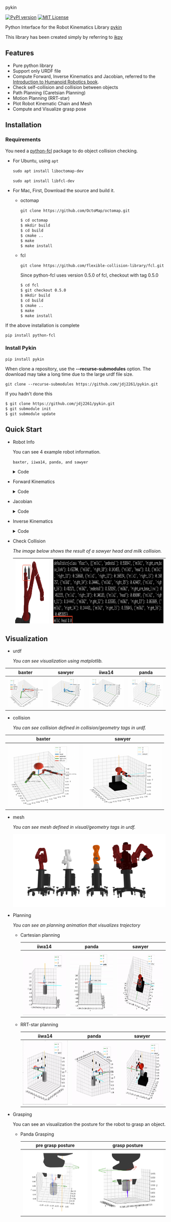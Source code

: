 pykin

[![PyPI version](https://badge.fury.io/py/pykin.svg)](https://badge.fury.io/py/pykin)  [![MIT License](http://img.shields.io/badge/license-MIT-blue.svg?style=flat)](LICENSE)

Python Interface for the Robot Kinematics Library [pykin](https://jdj2261.github.io/pykin/)

This library has been created simply by referring to [ikpy](https://github.com/Phylliade/ikpy.git)

## Features

- Pure python library
- Support only URDF file
- Compute Forward, Inverse Kinematics and Jacobian, referred to the [Introduction to Humanoid Robotics book](https://link.springer.com/book/10.1007/978-3-642-54536-8).
- Check self-collision and collision between objects
- Path Planning (Caretsian Planning)
- Motion Planning (RRT-star)
- Plot Robot Kinematic Chain and Mesh
- Compute and Visualize grasp pose

## Installation

### Requirements

You need a [python-fcl](https://github.com/BerkeleyAutomation/python-fcl) package to do object collision checking.

- For Ubuntu, using  `apt`

  `sudo apt install liboctomap-dev`

  `sudo apt install libfcl-dev`
- For Mac, First, Download the source and build it.

  - octomap

    `git clone https://github.com/OctoMap/octomap.git`

    ~~~
    $ cd octomap
    $ mkdir build
    $ cd build
    $ cmake ..
    $ make
    $ make install
    ~~~
  - fcl

    `git clone https://github.com/flexible-collision-library/fcl.git`

    Since python-fcl uses version 0.5.0 of fcl, checkout with tag 0.5.0

    ~~~
    $ cd fcl
    $ git checkout 0.5.0
    $ mkdir build
    $ cd build
    $ cmake ..
    $ make
    $ make install
    ~~~

If the above installation is complete

~~~
pip install python-fcl
~~~

### Install Pykin

~~~
pip install pykin
~~~

When clone a repository, use the **--recurse-submodules** option.
The download may take a long time due to the large urdf file size.

~~~
git clone --recurse-submodules https://github.com/jdj2261/pykin.git
~~~

If you hadn't done this

~~~
$ git clone https://github.com/jdj2261/pykin.git
$ git submodule init
$ git submodule update
~~~

## Quick Start

- Robot Info

  You can see 4 example robot information.

  `baxter, iiwa14, panda, and sawyer`

  <details>
    <summary>Code</summary>

  ~~~python
  import sys
  
  file_path = '../asset/urdf/baxter/baxter.urdf'
  
  if len(sys.argv) > 1:
      robot_name = sys.argv[1]
      file_path = '../asset/urdf/' + robot_name + '/' + robot_name + '.urdf'
  
  if "baxter" in file_path:
      from pykin.robots.bimanual import Bimanual
      robot = Bimanual(file_path)
  else:
      from pykin.robots.single_arm import SingleArm
      robot = SingleArm(file_path)
  
  robot.show_robot_info()
  ~~~
  
  </details>
  
- Forward Kinematics

  <details>
    <summary>Code</summary>

  ~~~python
  import numpy as np
  
  from pykin.robots.bimanual import Bimanual
  from pykin.kinematics.transform import Transform
  from pykin.utils import plot_utils as plt
  from pykin.utils.kin_utils import ShellColors as sc
  
  # baxter_example
  file_path = '../../asset/urdf/baxter/baxter.urdf'
  robot = Bimanual(file_path, Transform(rot=[0.0, 0.0, 0.0], pos=[0, 0, 0]))
  
  head_thetas = [0.0]
  right_arm_thetas = [np.pi/3, -np.pi/5, -np.pi/2, np.pi/7, 0, np.pi/7 ,0]
  left_arm_thetas = [0, 0, 0, 0, 0, 0, 0]
  
  thetas = head_thetas + right_arm_thetas + left_arm_thetas
  fk = robot.forward_kin(thetas)
  
  for link, transform in fk.items():
      print(f"{sc.HEADER}{link}{sc.ENDC}, {transform.rot}, {transform.pos}")
  ~~~
  
  </details>
  
- Jacobian

  <details>
    <summary>Code</summary>

  ~~~python
  import numpy as np
  
  from pykin.kinematics import transform as tf
  from pykin.robots.bimanual import Bimanual
  from pykin.kinematics import jacobian as jac
  
  file_path = '../asset/urdf/baxter/baxter.urdf'
  robot = Bimanual(file_path, tf.Transform(rot=[0.0, 0.0, 0.0], pos=[0, 0, 0]))
  
  left_arm_thetas = np.zeros(15)
  robot.setup_link_name("base", "right_wrist")
  robot.setup_link_name("base", "left_wrist")
  
  fk = robot.forward_kin(left_arm_thetas)
  
  J = {}
  for arm in robot.arm_type:
      if robot.eef_name[arm]:
          J[arm] = jac.calc_jacobian(robot.desired_frames[arm], fk, len(np.zeros(7)))
  
  print(J)
  ~~~
  
  </details>
  
- Inverse Kinematics

  <details>
    <summary>Code</summary>

  ~~~python
  import numpy as np
  
  from pykin.robots.bimanual import Bimanual
  from pykin.kinematics.transform import Transform
  from pykin.utils import plot_utils as plt
  
  file_path = '../../asset/urdf/baxter/baxter.urdf'
  
  robot = Bimanual(file_path, Transform(rot=[0.0, 0.0, 0.0], pos=[0, 0, 0]))
  
  visible_collision = True
  visible_visual = False
  
  # set target joints angle
  head_thetas =  np.zeros(1)
  right_arm_thetas = np.array([-np.pi/4 , 0, 0, 0, 0 , 0 ,0])
  left_arm_thetas = np.array([np.pi/4 , 0, 0, 0, 0 , 0 ,0])
  
  thetas = np.concatenate((head_thetas ,right_arm_thetas ,left_arm_thetas))
  
  robot.setup_link_name("base", "right_wrist")
  robot.setup_link_name("base", "left_wrist")
  
  #################################################################################
  #                                Set target pose                                #
  #################################################################################
  target_transformations = robot.forward_kin(thetas)
  _, ax = plt.init_3d_figure("Target Pose")
  plt.plot_robot(robot, 
                 ax=ax,
                 transformations=target_transformations,
                 visible_visual=visible_visual, 
                 visible_collision=visible_collision,
                 mesh_path='../../asset/urdf/baxter/')
  
  #################################################################################
  #                                Inverse Kinematics                             #
  #################################################################################
  init_thetas = np.random.randn(7)
  target_pose = { "right": robot.get_eef_pose(target_transformations)["right"], 
                  "left" : robot.get_eef_pose(target_transformations)["left"]}
  
  ik_LM_result = robot.inverse_kin(
      init_thetas, 
      target_pose, 
      method="LM", 
      maxIter=100)
  
  ik_NR_result = robot.inverse_kin(
      init_thetas, 
      target_pose, 
      method="NR", 
      maxIter=100)
  
  print(ik_LM_result, ik_NR_result)
  ~~~
  
  </details>
  
- Check Collision

  *The image below shows the result of a sawyer head and milk collision.*

  | <img src="img/sawyer_mesh_collision.png" weight="800" height="200"/> | <img src="img/sawyer_collision_result.png" weight="50" height="200"/> |
  | ------------------------------------------------------------ | ------------------------------------------------------------ |

## Visualization

- urdf

  *You can see visualization using matplotlib.*


|          baxter          |          sawyer          |          iiwa14          |          panda          |
| :-------------------------: | :-------------------------: | :-------------------------: | :-----------------------: |
| ![baxter](img/baxter.png) | ![sawyer](img/sawyer.png) | ![iiwa14](img/iiwa14.png) | ![panda](img/panda.png) |

- collision

  *You can see collision defined in collision/geometry tags in urdf.*


|               baxter               |               sawyer               |
| :-----------------------------------: | :-----------------------------------: |
| <img src="img/baxter_collision.png" weight="500" height="200"/> | <img src="img/sawyer_collision.png" weight="200" height="200"/> |

- mesh

  *You can see  mesh defined in visual/geometry tags in urdf.*
  
  ![baxter](img/all_robot.png)

- Planning

  *You can see an planning animation that visualizes trajectory*

  - Cartesian planning

    |                            iiwa14                            |                            panda                             |                            sawyer                            |
    | :----------------------------------------------------------: | :----------------------------------------------------------: | :----------------------------------------------------------: |
    | <img src="img/iiwa_cartesian.gif" weight="500" height="200"/> | <img src="img/panda_cartesian.gif" weight="500" height="200"/> | <img src="img/sawyer_cartesian.gif" weight="500" height="200"/> |

  - RRT-star planning

    |                         iiwa14                          |                          panda                           |                          sawyer                           |
    | :-----------------------------------------------------: | :------------------------------------------------------: | :-------------------------------------------------------: |
    | <img src="img/iiwa_rrt.gif" weight="500" height="200"/> | <img src="img/panda_rrt.gif" weight="500" height="200"/> | <img src="img/sawyer_rrt.gif" weight="500" height="200"/> |
  
- Grasping

  You can see an visualization the posture for the robot to grasp an object.

  - Panda Grasping

    |                      pre grasp posture                       |                        grasp posture                         |
    | :----------------------------------------------------------: | :----------------------------------------------------------: |
    | <img src="img/pre_grasp_posture.png" weight="500" height="200"/> | <img src="img/grasp_posture.png" weight="200" height="200"/> |

